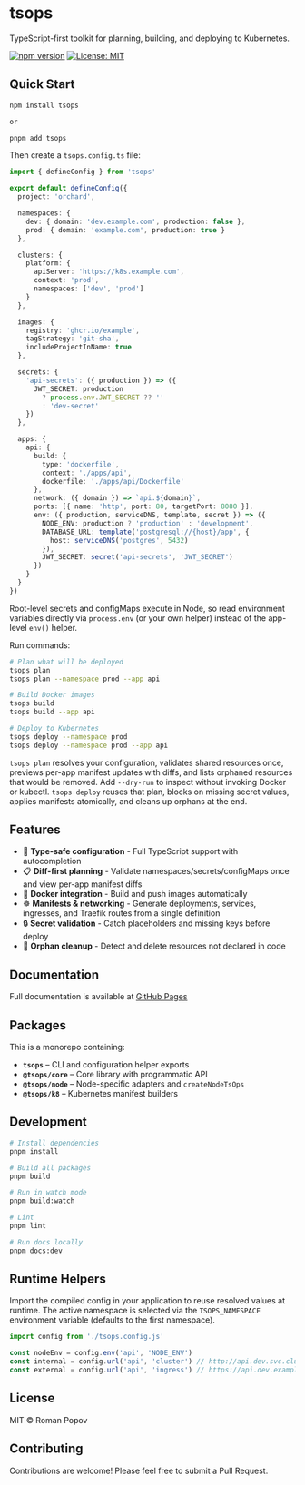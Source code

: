 # tsops

TypeScript-first toolkit for planning, building, and deploying to Kubernetes.

[![npm version](https://badge.fury.io/js/tsops.svg)](https://www.npmjs.com/package/tsops)
[![License: MIT](https://img.shields.io/badge/License-MIT-yellow.svg)](https://opensource.org/licenses/MIT)

## Quick Start

```bash
npm install tsops

or

pnpm add tsops
```

Then create a `tsops.config.ts` file:

```typescript
import { defineConfig } from 'tsops'

export default defineConfig({
  project: 'orchard',

  namespaces: {
    dev: { domain: 'dev.example.com', production: false },
    prod: { domain: 'example.com', production: true }
  },

  clusters: {
    platform: {
      apiServer: 'https://k8s.example.com',
      context: 'prod',
      namespaces: ['dev', 'prod']
    }
  },

  images: {
    registry: 'ghcr.io/example',
    tagStrategy: 'git-sha',
    includeProjectInName: true
  },

  secrets: {
    'api-secrets': ({ production }) => ({
      JWT_SECRET: production
        ? process.env.JWT_SECRET ?? ''
        : 'dev-secret'
    })
  },

  apps: {
    api: {
      build: {
        type: 'dockerfile',
        context: './apps/api',
        dockerfile: './apps/api/Dockerfile'
      },
      network: ({ domain }) => `api.${domain}`,
      ports: [{ name: 'http', port: 80, targetPort: 8080 }],
      env: ({ production, serviceDNS, template, secret }) => ({
        NODE_ENV: production ? 'production' : 'development',
        DATABASE_URL: template('postgresql://{host}/app', {
          host: serviceDNS('postgres', 5432)
        }),
        JWT_SECRET: secret('api-secrets', 'JWT_SECRET')
      })
    }
  }
})
```

Root-level secrets and configMaps execute in Node, so read environment variables directly via `process.env` (or your own helper) instead of the app-level `env()` helper.

Run commands:

```bash
# Plan what will be deployed
tsops plan
tsops plan --namespace prod --app api

# Build Docker images
tsops build
tsops build --app api

# Deploy to Kubernetes
tsops deploy --namespace prod
tsops deploy --namespace prod --app api
```

`tsops plan` resolves your configuration, validates shared resources once, previews per-app manifest updates with diffs, and lists orphaned resources that would be removed. Add `--dry-run` to inspect without invoking Docker or kubectl. `tsops deploy` reuses that plan, blocks on missing secret values, applies manifests atomically, and cleans up orphans at the end.

## Features

- 🎯 **Type-safe configuration** - Full TypeScript support with autocompletion
- 📋 **Diff-first planning** - Validate namespaces/secrets/configMaps once and view per-app manifest diffs
- 🐳 **Docker integration** - Build and push images automatically
- ☸️ **Manifests & networking** - Generate deployments, services, ingresses, and Traefik routes from a single definition
- 🔒 **Secret validation** - Catch placeholders and missing keys before deploy
- 🧹 **Orphan cleanup** - Detect and delete resources not declared in code

## Documentation

Full documentation is available at [GitHub Pages](https://pom4h.github.io/tsops/)

## Packages

This is a monorepo containing:

- **`tsops`** – CLI and configuration helper exports
- **`@tsops/core`** – Core library with programmatic API
- **`@tsops/node`** – Node-specific adapters and `createNodeTsOps`
- **`@tsops/k8`** – Kubernetes manifest builders

## Development

```bash
# Install dependencies
pnpm install

# Build all packages
pnpm build

# Run in watch mode
pnpm build:watch

# Lint
pnpm lint

# Run docs locally
pnpm docs:dev
```

## Runtime Helpers

Import the compiled config in your application to reuse resolved values at runtime. The active namespace is selected via the `TSOPS_NAMESPACE` environment variable (defaults to the first namespace).

```typescript
import config from './tsops.config.js'

const nodeEnv = config.env('api', 'NODE_ENV')
const internal = config.url('api', 'cluster') // http://api.dev.svc.cluster.local:3000
const external = config.url('api', 'ingress') // https://api.dev.example.com (if ingress configured)
```

## License

MIT © Roman Popov

## Contributing

Contributions are welcome! Please feel free to submit a Pull Request.
